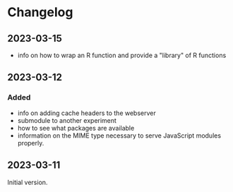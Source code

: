 # Changelog

## 2023-03-15

- info on how to wrap an R function and provide a "library" of R functions

## 2023-03-12

### Added

- info on adding cache headers to the webserver
- submodule to another experiment
- how to see what packages are available
- information on the MIME type necessary to serve JavaScript modules properly.

## 2023-03-11

Initial version.
